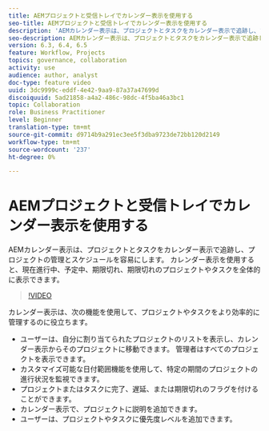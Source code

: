 ```yaml
---
title: AEMプロジェクトと受信トレイでカレンダー表示を使用する
seo-title: AEMプロジェクトと受信トレイでカレンダー表示を使用する
description: 'AEMカレンダー表示は、プロジェクトとタスクをカレンダー表示で追跡し、プロジェクトの管理とスケジュールを容易にします。 カレンダー表示を使用すると、現在進行中、予定中、期限切れ、期限切れのプロジェクトやタスクを全体的に表示できます。 '
seo-description: AEMカレンダー表示は、プロジェクトとタスクをカレンダー表示で追跡し、プロジェクトの管理とスケジュールを容易にします。 カレンダー表示を使用すると、現在進行中、予定中、期限切れ、期限切れのプロジェクトやタスクを全体的に表示できます。
version: 6.3, 6.4, 6.5
feature: Workflow, Projects
topics: governance, collaboration
activity: use
audience: author, analyst
doc-type: feature video
uuid: 3dc9999c-eddf-4e42-9aa9-87a37a47699d
discoiquuid: 5ad21858-a4a2-486c-98dc-4f5ba46a3bc1
topic: Collaboration
role: Business Practitioner
level: Beginner
translation-type: tm+mt
source-git-commit: d9714b9a291ec3ee5f3dba9723de72bb120d2149
workflow-type: tm+mt
source-wordcount: '237'
ht-degree: 0%

---
```



# AEMプロジェクトと受信トレイでカレンダー表示を使用する

AEMカレンダー表示は、プロジェクトとタスクをカレンダー表示で追跡し、プロジェクトの管理とスケジュールを容易にします。 カレンダー表示を使用すると、現在進行中、予定中、期限切れ、期限切れのプロジェクトやタスクを全体的に表示できます。

>[!VIDEO](https://video.tv.adobe.com/v/16804/?quality=12&learn=on)

カレンダー表示は、次の機能を使用して、プロジェクトやタスクをより効率的に管理するのに役立ちます。

* ユーザーは、自分に割り当てられたプロジェクトのリストを表示し、カレンダー表示からそのプロジェクトに移動できます。 管理者はすべてのプロジェクトを表示できます。
* カスタマイズ可能な日付範囲機能を使用して、特定の期間のプロジェクトの進行状況を監視できます。
* プロジェクトまたはタスクに完了、遅延、または期限切れのフラグを付けることができます。
* カレンダー表示で、プロジェクトに説明を追加できます。
* ユーザーは、プロジェクトやタスクに優先度レベルを追加できます。
